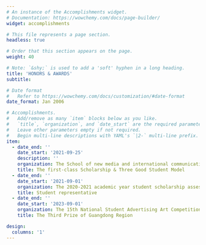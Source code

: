 ```yaml
---
# An instance of the Accomplishments widget.
# Documentation: https://wowchemy.com/docs/page-builder/
widget: accomplishments

# This file represents a page section.
headless: true

# Order that this section appears on the page.
weight: 40

# Note: `&shy;` is used to add a 'soft' hyphen in a long heading.
title: 'HONORS & AWARDS'
subtitle:

# Date format
#   Refer to https://wowchemy.com/docs/customization/#date-format
date_format: Jan 2006

# Accomplishments.
#   Add/remove as many `item` blocks below as you like.
#   `title`, `organization`, and `date_start` are the required parameters.
#   Leave other parameters empty if not required.
#   Begin multi-line descriptions with YAML's `|2-` multi-line prefix.
item:
  - date_end: ''
    date_start: '2021-09-25'
    description: ''
    organization: The School of new media and international communication
    title: The first-class Scholarship & Three Good Student Model
  - date_end: ''
    date_start: '2021-09-01'
    organization: The 2020-2021 academic year student scholarship assessment
    title: Student representative
  - date_end: ''
    date_start: '2023-09-01'
    organization: The 15th National Student Advertising Art Competition
    title: The Third Prize of Guangdong Region

design:
  columns: '1'
---
```


